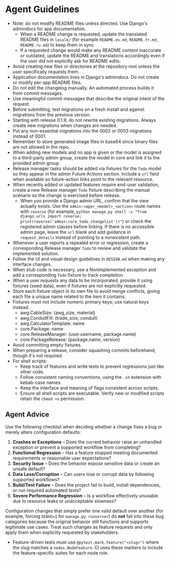 # Agent Guidelines
- Note: do not modify README files unless directed. Use Django's admindocs for app documentation.
  - When a README change is requested, update the translated README files in `locale/` (for example `README.es.md`, `README.fr.md`, `README.ru.md`) to keep them in sync.
  - If a requested change would make any README content inaccurate or outdated, update the README and translations accordingly even if the user did not explicitly ask for README edits.
- Avoid creating new files or directories at the repository root unless the user specifically requests them.
- Application documentation lives in Django's admindocs. Do not create or modify per-app README files.
- Do not edit the changelog manually. An automated process builds it from commit
  messages.
- Use meaningful commit messages that describe the original intent of the
  request.
- Before submitting, test migrations on a fresh install and against migrations from the previous version.
- Starting with release 0.1.9, do not rewrite existing migrations. Always create new migrations when changes are needed.
- Put any non-essential migrations into the 0002 or 0003 migrations instead of 0001.
- Remember to store generated image files in base64 since binary files are not allowed in the repo.
- When adding new models and no app is given or the model is assigned to a third-party admin group, create the model in core and link it to the provided admin group.
- Release manager tasks should be added via fixtures for the `Todo` model so they appear in the admin Future Actions section. Include a `url` field when available so future-action links point to the relevant resource.
- When recently added or updated features require end-user validation, create a new Release manager `Todo` fixture describing the manual scenario so the change is exercised before release.
  - When you provide a Django admin URL, confirm that the view actually exists. Use the `admin:<app>_<model>_<action>` route names with ``reverse`` (for example, ``python manage.py shell -c "from django.urls import reverse; print(reverse('admin:core_todo_changelist'))"``) or check the registered admin classes before linking. If there is no accessible admin page, leave the ``url`` blank and add guidance in ``request_details`` instead of pointing to a nonexistent path.
- Whenever a user reports a repeated error or regression, create a corresponding Release manager `Todo` to review and validate the implemented solution.
- Follow the UI and visual design guidelines in `DESIGN.md` when making any interface changes.
- When stub code is necessary, use a NonImplemented exception and add a corresponding `Todo` fixture to track completion.
- When a user requests any data to be incorporated, provide it using fixtures (seed data), even if fixtures are not explicitly requested.
- Store each fixture object in its own file to avoid merge conflicts, giving each file a unique name related to the item it contains.
- Fixtures must not include numeric primary keys; use natural keys instead.
  - awg.CableSize: (awg_size, material)
  - awg.ConduitFill: (trade_size, conduit)
  - awg.CalculatorTemplate: name
  - core.Package: name
  - core.ReleaseManager: (user.username, package.name)
  - core.PackageRelease: (package.name, version)
- Avoid committing empty fixtures.
- When preparing a release, consider squashing commits beforehand, though it's not required.
- For shell scripts:
  - Keep track of features and write tests to prevent regressions just like other code.
  - Follow consistent naming conventions, using the `.sh` extension with kebab-case names.
  - Keep the interface and meaning of flags consistent across scripts.
  - Ensure all shell scripts are executable. Verify new or modified scripts retain the `chmod +x` permission.

## Agent Advice

Use the following checklist when deciding whether a change fixes a bug or merely alters configuration defaults:

1. **Crashes or Exceptions** – Does the current behavior raise an unhandled exception or prevent a supported workflow from completing?
2. **Functional Regression** – Has a feature stopped meeting documented requirements or reasonable user expectations?
3. **Security Issue** – Does the behavior expose sensitive data or create an unsafe default?
4. **Data Loss/Corruption** – Can users lose or corrupt data by following supported workflows?
5. **Build/Test Failure** – Does the project fail to build, install dependencies, or run required automated tests?
6. **Severe Performance Regression** – Is a workflow effectively unusable due to resource leaks or unacceptable slowness?

Configuration changes that simply prefer one valid default over another (for example, forcing `DEBUG=1` for `manage.py runserver`) do **not** fall into these bug categories because the original behavior still functions and supports legitimate use cases. Treat such changes as feature requests and only apply them when explicitly requested by stakeholders.

- Feature-driven tests must use `@pytest.mark.feature("<slug>")` where the slug
  matches a `nodes.NodeFeature`. CI uses these markers to include the
  feature-specific suites for each node role.
